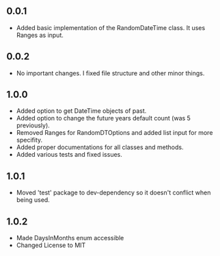 ## 0.0.1

* Added basic implementation of the RandomDateTime class. It uses Ranges as input.

## 0.0.2

* No important changes. I fixed file structure and other minor things.

## 1.0.0

* Added option to get DateTime objects of past.
* Added option to change the future years default count (was 5 previously).
* Removed Ranges for RandomDTOptions and added list input for more specifity.
* Added proper documentations for all classes and methods.
* Added various tests and fixed issues.

## 1.0.1

* Moved 'test' package to dev-dependency so it doesn't conflict when being used.

## 1.0.2

* Made DaysInMonths enum accessible
* Changed License to MIT
